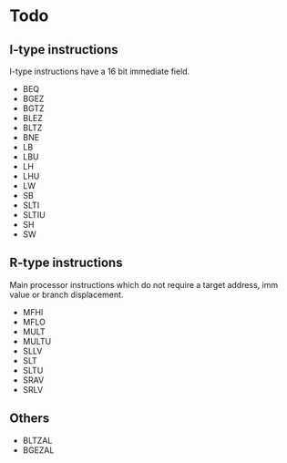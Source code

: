 # Todo

## I-type instructions
I-type instructions have a 16 bit immediate field.

- BEQ
- BGEZ
- BGTZ
- BLEZ
- BLTZ
- BNE
- LB
- LBU
- LH
- LHU
- LW
- SB
- SLTI
- SLTIU
- SH
- SW

## R-type instructions
Main processor instructions which do not require a target address, imm value or branch displacement.

- MFHI
- MFLO
- MULT
- MULTU
- SLLV
- SLT
- SLTU
- SRAV
- SRLV

## Others
- BLTZAL
- BGEZAL

